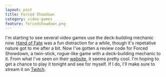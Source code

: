 ```yaml
---
layout: post
title: Forced Showdown
category: video-games
feature: forcedshowdown.png
---
```


I'm starting to see several video games use the deck-building mechanic now. [Hand of Fate](http://www.purplepawn.com/2014/08/second-lookhand-of-fate/) was a fun distraction for a while, though it's repetative nature got to me after a bit. Now I've gotten a review code for Forced Showdown, a twin-stick, rogue-like game with a deck-building mechanic to it. From what I've seen on their [website](http://forcedshowdown.com/), it seems pretty cool. I'm hoping to get a chance to play it tonight and see for myself. If I do, I'll make sure to stream it on [Twitch](http://twitch.tv/rkalajian).
